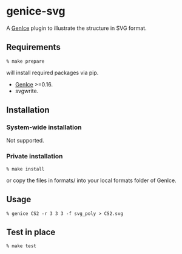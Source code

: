 # genice-svg

A [GenIce](https://github.com/vitroid/GenIce) plugin to illustrate the structure in SVG format.

## Requirements

    % make prepare
will install required packages via pip.

* [GenIce](https://github.com/vitroid/GenIce) >=0.16.
* svgwrite.

## Installation

### System-wide installation

Not supported.

### Private installation

    % make install
or copy the files in formats/ into your local formats folder of GenIce.

## Usage

	% genice CS2 -r 3 3 3 -f svg_poly > CS2.svg

## Test in place

    % make test
